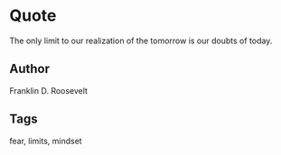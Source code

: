 # Quote

The only limit to our realization of the tomorrow is our doubts of today.

## Author

Franklin D. Roosevelt

## Tags

fear, limits, mindset
